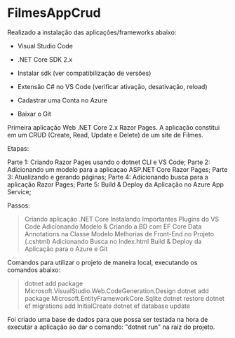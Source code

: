 # FilmesAppCrud


Realizado a instalação das aplicações/frameworks abaixo:

- Visual Studio Code

- .NET Core SDK 2.x
- Instalar sdk (ver compatibilização de versões)
- Extensão C# no VS Code (verificar ativação, desativação, reload)
- Cadastrar uma Conta no Azure
- Baixar o Git


Primeira aplicação Web .NET Core 2.x Razor Pages. A aplicação constitui em um CRUD (Create, Read, Update e Delete) de um site de Filmes. 


Etapas:

Parte 1: Criando Razor Pages usando o dotnet CLI e VS Code;
Parte 2: Adicionando um modelo para a aplicaçao ASP.NET Core Razor Pages;
Parte 3: Atualizando e gerando páginas;
Parte 4: Adicionando busca para a aplicação Razor Pages;
Parte 5: Build & Deploy da Aplicação no Azure App Service;

Passos:

> Criando aplicação .NET Core
> Instalando Importantes Plugins do VS Code
> Adicionando Modelo & Criando a BD com EF Core
> Data Annotations na Classe Modelo
> Melhorias de Front-End no Projeto (.cshtml)
> Adicionando Busca no Index.html
> Build & Deploy da Aplicação para o Azure e Git

Comandos para utilizar o projeto de maneira local, executando os comandos abaixo:

> dotnet add package Microsoft.VisualStudio.Web.CodeGeneration.Design
> dotnet add package Microsoft.EntityFrameworkCore.Sqlite
> dotnet restore
> dotnet ef migrations add InitialCreate
> dotnet ef database update

Foi criado uma base de dados para que possa ser testada na hora de executar a aplicação ao dar o comando: "dotnet run" na raiz do projeto.


